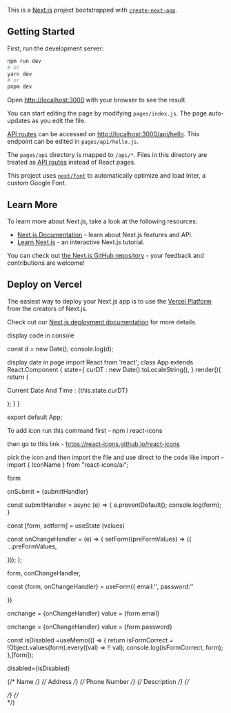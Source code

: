 This is a [Next.js](https://nextjs.org/) project bootstrapped with [`create-next-app`](https://github.com/vercel/next.js/tree/canary/packages/create-next-app).

## Getting Started

First, run the development server:

```bash
npm run dev
# or
yarn dev
# or
pnpm dev
```

Open [http://localhost:3000](http://localhost:3000) with your browser to see the result.

You can start editing the page by modifying `pages/index.js`. The page auto-updates as you edit the file.

[API routes](https://nextjs.org/docs/api-routes/introduction) can be accessed on [http://localhost:3000/api/hello](http://localhost:3000/api/hello). This endpoint can be edited in `pages/api/hello.js`.

The `pages/api` directory is mapped to `/api/*`. Files in this directory are treated as [API routes](https://nextjs.org/docs/api-routes/introduction) instead of React pages.

This project uses [`next/font`](https://nextjs.org/docs/basic-features/font-optimization) to automatically optimize and load Inter, a custom Google Font.

## Learn More

To learn more about Next.js, take a look at the following resources:

- [Next.js Documentation](https://nextjs.org/docs) - learn about Next.js features and API.
- [Learn Next.js](https://nextjs.org/learn) - an interactive Next.js tutorial.

You can check out [the Next.js GitHub repository](https://github.com/vercel/next.js/) - your feedback and contributions are welcome!

## Deploy on Vercel

The easiest way to deploy your Next.js app is to use the [Vercel Platform](https://vercel.com/new?utm_medium=default-template&filter=next.js&utm_source=create-next-app&utm_campaign=create-next-app-readme) from the creators of Next.js.

Check out our [Next.js deployment documentation](https://nextjs.org/docs/deployment) for more details.

 display code in console 


const d = new Date();
  console.log(d);



  display date in page 
  import React from 'react';
class App extends React.Component {
    state={
      curDT : new Date().toLocaleString(),
    }
    render(){
      return (
        <div className="App">
          <p>Current Date And Time : {this.state.curDT}</p>
        </div>
      );
    }
  }
  
  export default App;


To add icon run this command first - 
  npm i react-icons

  then go to this link - https://react-icons.github.io/react-icons

  pick the icon and then import the file and use direct to the code like 
  import - import { IconName } from "react-icons/ai"; 
  <IconName/>





  form 

  onSubmit = {submitHandler}

const submitHandler = async (e) => {
e.preventDefault();
console.log(form);
}


const [form, setform] = useState (values)


const onChangeHandler = (e) => {
setForm((preFormValues) => ({
...preFormValues,

[e.target.name]: e.target.value,

}));
};



form,
conChangeHandler, 


const {form, onChangeHandler} = useForm({
email:'',
password:''

})




onchange = {onChangeHandler} value = {form.email}

onchange = {onChangeHandler} value = {form.password}



const isDisabled =useMemo(() => {
return isFormCorrect = !Object.values(form).every((val) => !! val);
console.log(isFormCorrect, form);
},[form]);



disabled={isDisabled}


{/* <label for="first">Name </label> */}
{/* <label for="last">Address </label> */}
 {/* <label for="Phone Number">Phone Number </label> */}
{/* <label for="Description">Description </label> */}
    {/* <div className={styles.button}> */}
  {/* </div> */}


  
